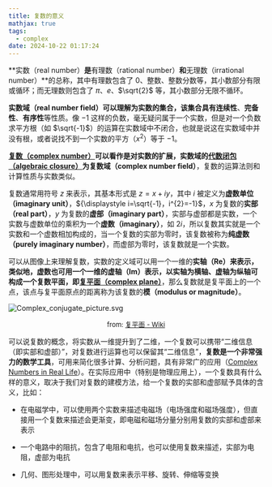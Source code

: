 ```yaml
---
title: 复数的意义
mathjax: true
tags:
  - complex
date: 2024-10-22 01:17:24
---
```




**实数（real number）**是**有理数（rational number）**和**无理数（irrational number）**的总称，其中有理数包含了 $0$、整数、整数分数等，其小数部分有限或循环；而无理数则包含了 $\pi$、$e$、$\sqrt{2}$ 等，其小数部分无限不循环。

**实数域（real number field）**可以理解为实数的集合，该集合具有**连续性**、**完备性**、**有序性**等性质。像 $-1$ 这样的负数，毫无疑问属于一个实数，但是对一个负数求平方根（如 $\sqrt{-1}$）的运算在实数域中不闭合，也就是说这在实数域中并没有根，或者说找不到一个实数的平方（$x^2$）等于 $-1$。

**[复数（complex number）](https://zh.wikipedia.org/wiki/%E5%A4%8D%E6%95%B0_(%E6%95%B0%E5%AD%A6))**可以看作是对实数的扩展，实数域的**[代数闭包（algebraic closure）](https://en.wikipedia.org/wiki/Algebraically_closed_field)**为**复数域（complex number field）**，复数的运算法则和计算性质与实数类似。

复数通常用符号 $z$ 来表示，其基本形式是 ${\displaystyle z=x+iy}$，其中 $i$ 被定义为**虚数单位（imaginary unit）**，${\displaystyle i=\sqrt{-1}，i^{2}=-1}$，$x$ 为复数的**实部（real part）**，$y$ 为复数的**虚部（imaginary part）**，实部与虚部都是实数，一个实数与虚数单位的乘积为一个**虚数（imaginary）**，如 $2i$，所以复数其实就是一个实数和一个虚数相加构成的，当一个复数的实部为零时，该复数被称为**纯虚数（purely imaginary number）**，而虚部为零时，该复数就是一个实数。

可以从图像上来理解复数，实数的定义域可以用一个一维的**实轴（Re）**来表示，类似地，虚数也可用一个一维的**虚轴（Im）**表示，以实轴为横轴、虚轴为纵轴可构成一个复数平面，即**[复平面（complex plane）](https://zh.wikipedia.org/wiki/%E5%A4%8D%E5%B9%B3%E9%9D%A2)**，那么复数就是复平面上的一个点，该点与复平面原点的距离称为该复数的**模（modulus or magnitude）**。

![Complex_conjugate_picture.svg](/images/post/complex/Complex_conjugate_picture.svg.png)

<center><font size="2">from: <a href="https://zh.wikipedia.org/wiki/%E5%A4%8D%E5%B9%B3%E9%9D%A2">复平面 - Wiki</a></font></center>

可以说复数的概念，将实数从一维提升到了二维，一个复数可以携带“二维信息（即实部和虚部）”，对复数进行运算也可以保留其“二维信息”，**复数是一个非常强力的数学工具**，可用来简化很多计算、分析问题，具有非常广的应用（[Complex Numbers in Real Life](https://www.math.toronto.edu/mathnet/questionCorner/complexinlife.html)）。在实际应用中（特别是物理应用上），一个复数具有什么样的意义，取决于我们对复数的建模方法，给一个复数的实部和虚部赋予具体的含义，比如：

- 在电磁学中，可以使用两个实数来描述电磁场（电场强度和磁场强度），但直接用一个复数来描述会更渐变，即电磁和磁场分量分别用复数的实部和虚部来表示

- 一个电路中的阻抗，包含了电阻和电抗，也可以使用复数来描述，实部为电阻，虚部为电抗
- 几何、图形处理中，可以用复数来表示平移、旋转、伸缩等变换